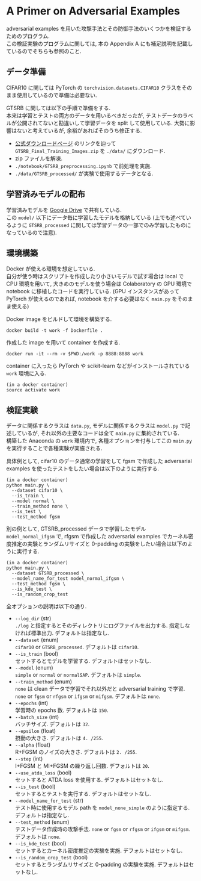 # A Primer on Adversarial Examples
adversarial examples を用いた攻撃手法とその防御手法のいくつかを検証するためのプログラム.  
この検証実験のプログラムに関しては, 本の Appendix A にも補足説明を記載しているのでそちらも参照のこと.


## データ準備
CIFAR10 に関しては PyTorch の `torchvision.datasets.CIFAR10` クラスをそのまま使用しているので準備は必要ない.

GTSRB に関しては以下の手順で準備をする.  
本来は学習とテストの両方のデータを用いるべきだったが, テストデータのラベルが公開されてないと勘違いして学習データを split して使用している.
大勢に影響はないと考えているが, 余裕があればそのうち修正する.
- [公式ダウンロードページ](http://benchmark.ini.rub.de/?section=gtsrb&subsection=dataset#Downloads) のリンクを辿って `GTSRB_Final_Training_Images.zip` を `./data/` にダウンロード.
- zip ファイルを解凍.
- `./notebook/GTSRB_preprocessing.ipynb` で前処理を実施.
- `./data/GTSRB_processed/` が実験で使用するデータとなる.

## 学習済みモデルの配布
学習済みモデルを [Google Drive](https://drive.google.com/open?id=1sJJ6WQ4X-Hdsoh1YVMVz05Hn5N6hzm0E) で共有している.  
この `model/` 以下にデータ毎に学習したモデルを格納している (上でも述べているように `GTSRB_processed` に関しては学習データの一部でのみ学習したものになっているので注意).


## 環境構築
Docker が使える環境を想定している.  
自分が使う時はスクリプトを作成したり小さいモデルで試す場合は local で CPU 環境を用いて, 大きめのモデルを使う場合は Colaboratory の GPU 環境で notebook に移植したコードを実行している.
(GPU インスタンスがあって PyTorch が使えるのであれば, notebook を介する必要はなく `main.py` をそのまま使える)

Docker image をビルドして環境を構築する.

```
docker build -t work -f Dockerfile .
```

作成した image を用いて container を作成する.

```
docker run -it --rm -v $PWD:/work -p 8888:8888 work
```

container に入ったら PyTorch や scikit-learn などがインストールされている `work` 環境に入る.

```
(in a docker container)
source activate work
```


## 検証実験
データに関係するクラスは `data.py`, モデルに関係するクラスは `model.py` で記述しているが, それ以外の主要なコードは全て `main.py` に集約されている.  
構築した Anaconda の `work` 環境内で, 各種オプションを付与してこの `main.py` を実行することで各種実験が実施される.

具体例として, cifar10 のデータ通常の学習をして fgsm で作成した adversarial examples を使ったテストをしたい場合は以下のように実行する.

```
(in a docker container)
python main.py \
  --dataset cifar10 \
  --is_train \
  --model normal \
  --train_method none \
  --is_test \
  --test_method fgsm
```

別の例として, GTSRB_processed データで学習したモデル `model_normal_ifgsm` で, rfgsm で作成した adversarial examples でカーネル密度推定の実験とランダムリサイズと 0-padding の実験をしたい場合は以下のように実行する.

```
(in a docker container)
python main.py \
  --dataset GTSRB_processed \
  --model_name_for_test model_normal_ifgsm \
  --test_method fgsm \
  --is_kde_test \
  --is_random_crop_test
```


全オプションの説明は以下の通り.

- `--log_dir` (str)  
  `./log` と指定するとそのディレクトリにログファイルを出力する. 指定しなければ標準出力. デフォルトは指定なし.
- `--dataset` (enum)  
  `cifar10` or `GTSRB_processed`. デフォルトは `cifar10`.
- `--is_train` (bool)  
  セットするとモデルを学習する. デフォルトはセットなし.
- `--model` (enum)  
  `simple` or `normal` or `normalSAP`. デフォルトは `simple`.
- `--train_method` (enum)  
  `none` は clean データで学習でそれ以外だと adversarial training で学習. `none` or `fgsm` or `rfgsm` or `ifgsm` or `mifgsm`. デフォルトは `none`.
- `--epochs` (int)  
  学習時の epochs 数. デフォルトは `150`.
- `--batch_size` (int)  
  バッチサイズ. デフォルトは `32`.
- `--epsilon` (float)  
  摂動の大きさ. デフォルトは `4. /255`.
- `--alpha` (float)  
  R+FGSM のノイズの大きさ. デフォルトは `2. /255`.
- `--step` (int)  
  I+FGSM と MI+FGSM の繰り返し回数. デフォルトは `20`.
- `--use_atda_loss` (bool)  
  セットすると ATDA loss を使用する. デフォルトはセットなし.
- `--is_test` (bool)  
  セットするとテストを実行する. デフォルトはセットなし.
- `--model_name_for_test` (str)  
  テスト時に使用するモデル path を `model_none_simple` のように指定する. デフォルトは指定なし.
- `--test_method` (enum)  
  テストデータ作成時の攻撃手法. `none` or `fgsm` or `rfgsm` or `ifgsm` or `mifgsm`. デフォルトは `none`.
- `--is_kde_test` (bool)  
  セットするとカーネル密度推定の実験を実施. デフォルトはセットなし.
- `--is_random_crop_test` (bool)  
  セットするとランダムリサイズと 0-padding の実験を実施. デフォルトはセットなし.
